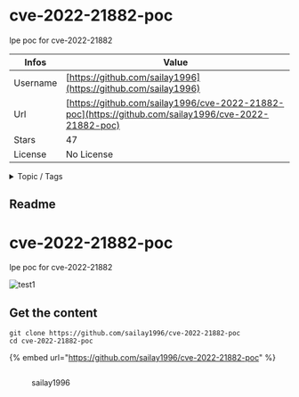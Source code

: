 # cve-2022-21882-poc

lpe poc for cve-2022-21882 

| Infos    | Value                                                              |
| -------- | -------------------------------------------------------------------|
| Username | [https://github.com/sailay1996](https://github.com/sailay1996) |
| Url      | [https://github.com/sailay1996/cve-2022-21882-poc](https://github.com/sailay1996/cve-2022-21882-poc)                                               |
| Stars    | 47                                                          |
| License  | No License                                                        |

<details>

<summary>Topic / Tags</summary>

* cve-2022-21882* privilege-escalation* windows-exploitation

</details>

## Readme

# cve-2022-21882-poc
lpe poc for cve-2022-21882 

![test1](https://github.com/sailay1996/cve-2022-21882-poc/blob/main/2022-02-07_101649.jpg)



## Get the content

```
git clone https://github.com/sailay1996/cve-2022-21882-poc
cd cve-2022-21882-poc
```

{% embed url="https://github.com/sailay1996/cve-2022-21882-poc" %}

<figure><img src="https://avatars.githubusercontent.com/u/16739401?v=4" alt=""><figcaption><p>sailay1996</p></figcaption></figure>
